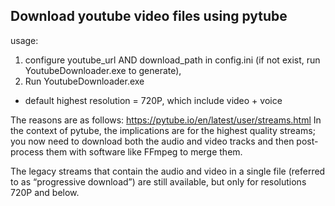 ## Download youtube video files using pytube
usage: 
  1. configure youtube_url AND download_path in config.ini (if not exist, run YoutubeDownloader.exe to generate), 
  2. Run YoutubeDownloader.exe
  * default highest resolution = 720P, which include video + voice 



The reasons are as follows: https://pytube.io/en/latest/user/streams.html
In the context of pytube, the implications are for the highest quality streams; you now need to 
download both the audio and video tracks and then post-process them with software like FFmpeg to merge them.

The legacy streams that contain the audio and video in a single file (referred to as “progressive download”) are still available, 
but only for resolutions 720P and below.